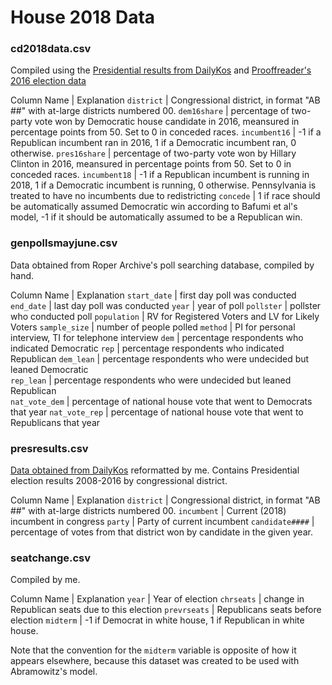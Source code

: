 # House 2018 Data

### cd2018data.csv
Compiled using the [Presidential results from DailyKos](https://docs.google.com/spreadsheets/d/1VfkHtzBTP5gf4jAu8tcVQgsBJ1IDvXEHjuMqYlOgYbA) and [Prooffreader's 2016 election data](https://github.com/Prooffreader/election_2016_data)

Column Name | Explanation
`district` | Congressional district, in format "AB ##" with at-large districts numbered 00. 
`dem16share` | percentage of two-party vote won by Democratic house candidate in 2016, meansured in percentage points from 50. Set to 0 in conceded races.
`incumbent16` | -1 if a Republican incumbent ran in 2016, 1 if a Democratic incumbent ran, 0 otherwise.
`pres16share` | percentage of two-party vote won by Hillary Clinton in 2016, meansured in percentage points from 50. Set to 0 in conceded races.
`incumbent18` | -1 if a Republican incumbent is running in 2018, 1 if a Democratic incumbent is running, 0 otherwise. Pennsylvania is treated to have no incumbents due to redistricting
`concede` | 1 if race should be automatically assumed Democratic win according to Bafumi et al's model, -1 if it should be automatically assumed to be a Republican win. 

### genpollsmayjune.csv
Data obtained from Roper Archive's poll searching database, compiled by hand.

Column Name | Explanation
`start_date` | first day poll was conducted
`end_date` | last day poll was conducted
`year` | year of poll
`pollster` | pollster who conducted poll
`population` | RV for Registered Voters and LV for Likely Voters
`sample_size` | number of people polled
`method` | PI for personal interview, TI for telephone interview
`dem` | percentage respondents who indicated Democratic	
`rep` | percentage respondents who indicated Republican	
`dem_lean` | percentage respondents who were undecided but leaned Democratic	
`rep_lean` | percentage respondents who were undecided but leaned Republican	
`nat_vote_dem` | percentage of national house vote that went to Democrats that year
`nat_vote_rep` | percentage of national house vote that went to Republicans that year


### presresults.csv
[Data obtained from DailyKos](https://docs.google.com/spreadsheets/d/1VfkHtzBTP5gf4jAu8tcVQgsBJ1IDvXEHjuMqYlOgYbA) reformatted by me. Contains Presidential election results 2008-2016 by congressional district.

Column Name | Explanation
`district` | Congressional district, in format "AB ##" with at-large districts numbered 00. 
`incumbent` | Current (2018) incumbent in congress
`party` | Party of current incumbent
`candidate####` | percentage of votes from that district won by candidate in the given year. 

### seatchange.csv
Compiled by me.

Column Name | Explanation
`year` | Year of election
`chrseats` | change in Republican seats due to this election
`prevrseats` | Republicans seats before election
`midterm` | -1  if Democrat in white house, 1 if Republican in white house. 

Note that the convention for the `midterm` variable is opposite of how it appears elsewhere, because this dataset was created to be used with Abramowitz's model.



